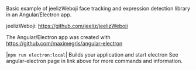 
Basic example of jeelizWeboji face tracking and expression detection library in an Angular/Electron app.

jeelizWeboji:
https://github.com/jeeliz/jeelizWeboji

The Angular/Electron app was created with 
https://github.com/maximegris/angular-electron

|`npm run electron:local`| Builds your application and start electron
See angular-electron page in link above for more commands and information.




